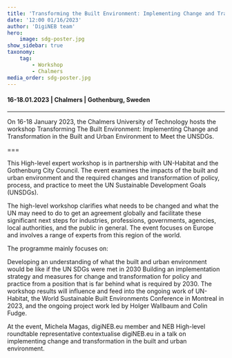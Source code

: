 ```yaml
---
title: 'Transforming the Built Environment: Implementing Change and Transformation in the Built and Urban Environment to Meet the UNSDGs - A High Level Expert Workshop'
date: '12:00 01/16/2023'
author: 'DigiNEB team'
hero:
    image: sdg-poster.jpg
show_sidebar: true
taxonomy:
    tag:
        - Workshop
        - Chalmers
media_order: sdg-poster.jpg
---
```


#### 16-18.01.2023 | Chalmers | Gothenburg, Sweden
***
On 16-18 January 2023, the Chalmers University of Technology hosts the workshop Transforming The Built Environment: Implementing Change and Transformation in the Built and Urban Environment to Meet the UNSDGs.

===

This High-level expert workshop is in partnership with UN-Habitat and the Gothenburg City Council. The event examines the impacts of the built and urban environment and the required changes and transformation of policy, process, and practice to meet the UN Sustainable Development Goals (UNSDGs).

The high-level workshop clarifies what needs to be changed and what the UN may need to do to get an agreement globally and facilitate these significant next steps for industries, professions, governments, agencies, local authorities, and the public in general. The event focuses on Europe and involves a range of experts from this region of the world.

The programme mainly focuses on:

Developing an understanding of what the built and urban environment would be like if the UN SDGs were met in 2030
Building an implementation strategy and measures for change and transformation for policy and practice from a position that is far behind what is required by 2030.
The workshop results will influence and feed into the ongoing work of UN-Habitat, the World Sustainable Built Environments Conference in Montreal in 2023, and the ongoing project work led by Holger Wallbaum and Colin Fudge.

At the event, Michela Magas, digiNEB.eu member and NEB High-level roundtable representative contextualise digiNEB.eu in a talk on implementing change and transformation in the built and urban environment.